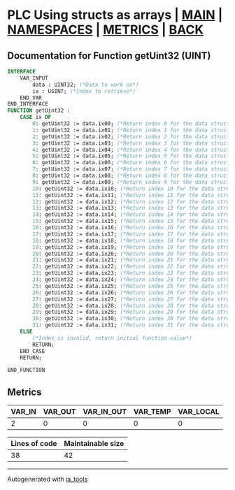 # PLC Using structs as arrays | [MAIN] | [NAMESPACES] | [METRICS] | [BACK]  

## Documentation for Function getUint32 (UINT)  

```pascal
INTERFACE
    VAR_INPUT
        data : UINT32; (*Data to work on*)
        ix : USINT; (*Index to retrieve*)
    END_VAR
END_INTERFACE
FUNCTION getUint32 :
    CASE ix OF
    	0: getUint32 := data.ix00; (*Return index 0 for the data struct*)
    	1: getUint32 := data.ix01; (*Return index 1 for the data struct*)
    	2: getUint32 := data.ix02; (*Return index 2 for the data struct*)
    	3: getUint32 := data.ix03; (*Return index 3 for the data struct*)
    	4: getUint32 := data.ix04; (*Return index 4 for the data struct*)
    	5: getUint32 := data.ix05; (*Return index 5 for the data struct*)
    	6: getUint32 := data.ix06; (*Return index 6 for the data struct*)
    	7: getUint32 := data.ix07; (*Return index 7 for the data struct*)
    	8: getUint32 := data.ix08; (*Return index 8 for the data struct*)
    	9: getUint32 := data.ix09; (*Return index 9 for the data struct*)
    	10: getUint32 := data.ix10; (*Return index 10 for the data struct*)
    	11: getUint32 := data.ix11; (*Return index 11 for the data struct*)
    	12: getUint32 := data.ix12; (*Return index 12 for the data struct*)
    	13: getUint32 := data.ix13; (*Return index 13 for the data struct*)
    	14: getUint32 := data.ix14; (*Return index 14 for the data struct*)
    	15: getUint32 := data.ix15; (*Return index 15 for the data struct*)
    	16: getUint32 := data.ix16; (*Return index 16 for the data struct*)
    	17: getUint32 := data.ix17; (*Return index 17 for the data struct*)
    	18: getUint32 := data.ix18; (*Return index 18 for the data struct*)
    	19: getUint32 := data.ix19; (*Return index 19 for the data struct*)
    	20: getUint32 := data.ix20; (*Return index 20 for the data struct*)
    	21: getUint32 := data.ix21; (*Return index 21 for the data struct*)
    	22: getUint32 := data.ix22; (*Return index 22 for the data struct*)
    	23: getUint32 := data.ix23; (*Return index 23 for the data struct*)
    	24: getUint32 := data.ix24; (*Return index 24 for the data struct*)
    	25: getUint32 := data.ix25; (*Return index 25 for the data struct*)
    	26: getUint32 := data.ix26; (*Return index 26 for the data struct*)
    	27: getUint32 := data.ix27; (*Return index 27 for the data struct*)
    	28: getUint32 := data.ix28; (*Return index 28 for the data struct*)
    	29: getUint32 := data.ix29; (*Return index 29 for the data struct*)
    	30: getUint32 := data.ix30; (*Return index 30 for the data struct*)
    	31: getUint32 := data.ix31; (*Return index 31 for the data struct*)
    ELSE
    	(*Index is invalid, return initial function value*)
    	RETURN;
    END_CASE
    RETURN;

END_FUNCTION
```

## Metrics  

| VAR_IN | VAR_OUT | VAR_IN_OUT | VAR_TEMP | VAR_LOCAL |
| ------ | ------- | ---------- | --------- | -------- |
| 2 | 0 | 0 | 0 | 0 |  

| Lines of code | Maintainable size |
| ------------- | ----------------- |
| 38 | 42 |

---
Autogenerated with [ia_tools](https://github.com/tkucic/ia_tools)  

[MAIN]: ../../../../index_st.md
[NAMESPACES]: ../../nsList_st.md
[METRICS]: ../../../metrics_st.md
[BACK]: ../nsMain_st.md
